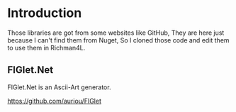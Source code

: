 # Introduction

Those libraries are got from some websites like GitHub, They are here just because I can't find them from Nuget, So I cloned those code and edit them to use them in Richman4L.

## FIGlet.Net

FIGlet.Net is an Ascii-Art generator.

https://github.com/auriou/FIGlet